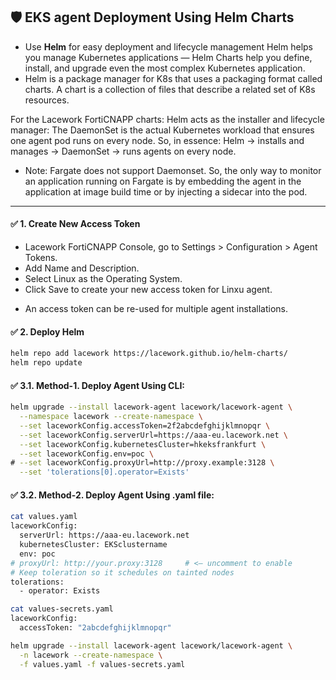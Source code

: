 ## 🛡️ EKS agent Deployment Using Helm Charts
- Use **Helm** for easy deployment and lifecycle management
Helm helps you manage Kubernetes applications — Helm Charts help you define, install, and upgrade even the most complex Kubernetes application.
- Helm is a package manager for K8s that uses a packaging format called charts. A chart is a collection of files that describe a related set of K8s resources. 

For the Lacework FortiCNAPP charts:
Helm acts as the installer and lifecycle manager: The DaemonSet is the actual Kubernetes workload that ensures one agent pod runs on every node.
So, in essence: Helm → installs and manages → DaemonSet → runs agents on every node.

* Note: Fargate does not support Daemonset. So, the only way to monitor an application running on Fargate is by embedding the agent in the application at image build time or by injecting a sidecar into the pod.


---
#### ✅ 1. Create New Access Token

- Lacework FortiCNAPP Console, go to Settings > Configuration > Agent Tokens.
- Add Name and Description.
- Select Linux as the Operating System.
- Click Save to create your new access token for Linxu agent.
* An access token can be re-used for multiple agent installations.


#### ✅ 2. Deploy Helm

```bash
helm repo add lacework https://lacework.github.io/helm-charts/
helm repo update
```

#### ✅ 3.1. Method-1. Deploy Agent Using CLI:

```bash
helm upgrade --install lacework-agent lacework/lacework-agent \
  --namespace lacework --create-namespace \
  --set laceworkConfig.accessToken=2f2abcdefghijklmnopqr \
  --set laceworkConfig.serverUrl=https://aaa-eu.lacework.net \
  --set laceworkConfig.kubernetesCluster=hkeksfrankfurt \
  --set laceworkConfig.env=poc \
# --set laceworkConfig.proxyUrl=http://proxy.example:3128 \
  --set 'tolerations[0].operator=Exists'
```


#### ✅ 3.2. Method-2. Deploy Agent Using .yaml file:

```bash
cat values.yaml 
laceworkConfig:
  serverUrl: https://aaa-eu.lacework.net
  kubernetesCluster: EKSclustername
  env: poc
# proxyUrl: http://your.proxy:3128     # <— uncomment to enable
# Keep toleration so it schedules on tainted nodes
tolerations:
  - operator: Exists
```

```bash
cat values-secrets.yaml 
laceworkConfig:
  accessToken: "2abcdefghijklmnopqr"
```

```bash
helm upgrade --install lacework-agent lacework/lacework-agent \
  -n lacework --create-namespace \
  -f values.yaml -f values-secrets.yaml
```


